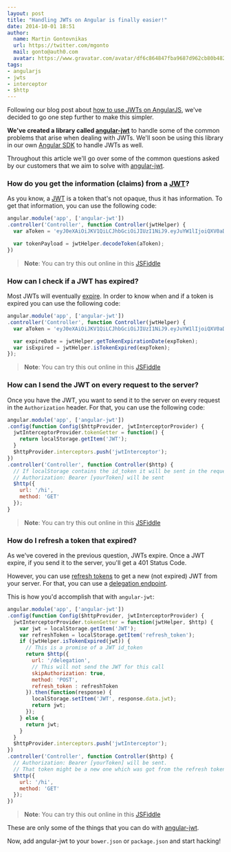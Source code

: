 ```yaml
---
layout: post
title: "Handling JWTs on Angular is finally easier!"
date: 2014-10-01 18:51
author:
  name: Martin Gontovnikas
  url: https://twitter.com/mgonto
  mail: gonto@auth0.com
  avatar: https://www.gravatar.com/avatar/df6c864847fba9687d962cb80b482764?size=200
tags:
- angularjs
- jwts
- interceptor
- $http
---
```


Following our blog post about [how to use JWTs on AngularJS](https://auth0.com/blog/2014/01/07/angularjs-authentication-with-cookies-vs-token/#comment-1506375766), we've decided to go one step further to make this simpler.

**We've created a library called [angular-jwt](https://github.com/auth0/angular-jwt)** to handle some of the common problems that arise when dealing with JWTs. We'll soon be using this library in our own [Angular SDK](https://github.com/auth0/auth0-angular) to handle JWTs as well.

Throughout this article we'll go over some of the common questions asked by our customers that we aim to solve with [angular-jwt](https://github.com/auth0/angular-jwt).

<!-- more -->

### How do you get the information (claims) from a [JWT](http://jwt.io/)?

As you know, a [JWT](http://jwt.io/) is a token that's not opaque, thus it has information. To get that information, you can use the following code:

````js
angular.module('app', ['angular-jwt'])
.controller('Controller', function Controller(jwtHelper) {
  var aToken = 'eyJ0eXAiOiJKV1QiLCJhbGciOiJIUzI1NiJ9.eyJuYW1lIjoiQXV0aDAiLCJleHAiOjE0MTIyMzQ3MzB9.ZJzxkw4DNohrdk209erOGyVhfZiAQTRLHMR0BuNUuBA';

  var tokenPayload = jwtHelper.decodeToken(aToken);
})
````


> **Note**: You can try this out online in this [JSFiddle](http://jsfiddle.net/mgonto/s4tkms31/)

### How can I check if a JWT has expired?

Most JWTs will eventually [expire](http://self-issued.info/docs/draft-ietf-oauth-json-web-token.html#expDef). In order to know when and if a token is expired you can use the following code:

````js
angular.module('app', ['angular-jwt'])
.controller('Controller', function Controller(jwtHelper) {
  var aToken = 'eyJ0eXAiOiJKV1QiLCJhbGciOiJIUzI1NiJ9.eyJuYW1lIjoiQXV0aDAiLCJleHAiOjE0MTIyMzQ3MzB9.ZJzxkw4DNohrdk209erOGyVhfZiAQTRLHMR0BuNUuBA';

  var expireDate = jwtHelper.getTokenExpirationDate(expToken);
  var isExpired = jwtHelper.isTokenExpired(expToken);
});
````


> **Note**: You can try this out online in this [JSFiddle](http://jsfiddle.net/mgonto/w588gy87/)

### How can I send the JWT on every request to the server?

Once you have the JWT, you want to send it to the server on every request in the `Authorization` header. For that, you can use the following code:

````js
angular.module('app', ['angular-jwt'])
.config(function Config($httpProvider, jwtInterceptorProvider) {
  jwtInterceptorProvider.tokenGetter = function() {
    return localStorage.getItem('JWT');
  }
  $httpProvider.interceptors.push('jwtInterceptor');
})
.controller('Controller', function Controller($http) {
  // If localStorage contains the id_token it will be sent in the request
  // Authorization: Bearer [yourToken] will be sent
  $http({
    url: '/hi',
    method: 'GET'
  });
}
````

> **Note**: You can try this out online in this [JSFiddle](http://jsfiddle.net/mgonto/dqo5q2xn/)

### How do I refresh a token that expired?

As we've covered in the previous question, JWTs expire. Once a JWT expire, if you send it to the server, you'll get a 401 Status Code.

However, you can use [refresh tokens](https://docs.auth0.com/refresh-token) to get a new (not expired) JWT from your server. For that, you can use a [delegation endpoint](https://docs.auth0.com/auth-api#post--delegation).

This is how you'd accomplish that with `angular-jwt`:


````js
angular.module('app', ['angular-jwt'])
.config(function Config($httpProvider, jwtInterceptorProvider) {
  jwtInterceptorProvider.tokenGetter = function(jwtHelper, $http) {
    var jwt = localStorage.getItem('JWT');
    var refreshToken = localStorage.getItem('refresh_token');
    if (jwtHelper.isTokenExpired(jwt)) {
      // This is a promise of a JWT id_token
      return $http({
        url: '/delegation',
        // This will not send the JWT for this call
        skipAuthorization: true,
        method: 'POST',
        refresh_token : refreshToken
      }).then(function(response) {
        localStorage.setItem('JWT', response.data.jwt);
        return jwt;
      });
    } else {
      return jwt;
    }
  }
  $httpProvider.interceptors.push('jwtInterceptor');
})
.controller('Controller', function Controller($http) {
  // Authorization: Bearer [yourToken] will be sent.
  // That token might be a new one which was got from the refresh token
  $http({
    url: '/hi',
    method: 'GET'
  });
})
````

> **Note**: You can try this out online in this [JSFiddle](http://jsfiddle.net/mgonto/my5dgktj/)

These are only some of the things that you can do with [angular-jwt](https://github.com/auth0/angular-jwt).

Now, add angular-jwt to your `bower.json` or `package.json` and start hacking!
